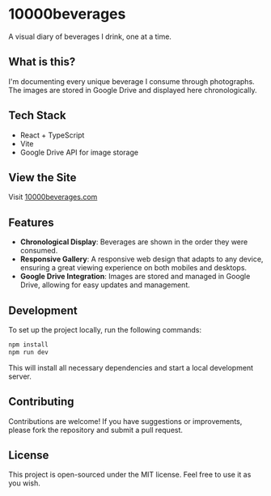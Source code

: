 # 10000beverages

A visual diary of beverages I drink, one at a time.

## What is this?

I'm documenting every unique beverage I consume through photographs. The images are stored in Google Drive and displayed here chronologically.

## Tech Stack

- React + TypeScript
- Vite
- Google Drive API for image storage

## View the Site

Visit [10000beverages.com](https://10000beverages.com)

## Features

- **Chronological Display**: Beverages are shown in the order they were consumed.
- **Responsive Gallery**: A responsive web design that adapts to any device, ensuring a great viewing experience on both mobiles and desktops.
- **Google Drive Integration**: Images are stored and managed in Google Drive, allowing for easy updates and management.

## Development

To set up the project locally, run the following commands:

```bash
npm install
npm run dev
```

This will install all necessary dependencies and start a local development server.

## Contributing

Contributions are welcome! If you have suggestions or improvements, please fork the repository and submit a pull request.

## License

This project is open-sourced under the MIT license. Feel free to use it as you wish.
